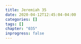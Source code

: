 ```yaml
---
title: Jeremiah 35
date: 2020-04-12T12:45:04-04:00
categories: []
tags: []
chapter: "035"
inprogress: false
---
```



